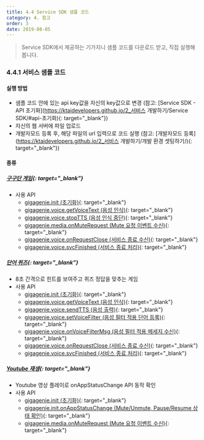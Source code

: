 ```yaml
---
title: 4.4 Service SDK 샘플 코드
category: 4. 참고
order: 3
date: 2019-08-05
---
```


> Service SDK에서 제공하는 기가지니 샘플 코드를 다운로드 받고, 직접 실행해봅니다.

### 4.4.1 서비스 샘플 코드

#### **실행 방법**

- 샘플 코드 안에 있는 api key값을 자신의 key값으로 변경 (참고: [Service SDK - API 초기화](https://ktaidevelopers.github.io/2_서비스 개발하기/Service SDK/#api-초기화){: target="_blank"})
- 자신의 웹 서버에 파일 업로드
- 개발자모드 등록 후, 해당 파일의 url 입력으로 코드 실행 (참고: [개발자모드 등록](https://ktaidevelopers.github.io/2_서비스 개발하기/개발 환경 셋팅하기/){: target="_blank"})

#### 종류

##### [구구단  게임](https://github.com/GiGAGenie-ServiceSDK/gigagenie-ninenine){: target="_blank"}

- 사용 API
  - [gigagenie.init (초기화)](<https://github.com/GiGAGenie-ServiceSDK/UserGuide/wiki/init>){: target="_blank"}
  - [gigagenie.voice.getVoiceText (음성 인식)](<https://github.com/GiGAGenie-ServiceSDK/UserGuide/wiki/voice.getVoiceText>){: target="_blank"}
  - [gigagenie.voice.stopTTS (음성 인식 중단)](<https://github.com/GiGAGenie-ServiceSDK/UserGuide/wiki/voice.stopTTS>){: target="_blank"}
  - [gigagenie.media.onMuteRequest (Mute 요청 이벤트 수신)](<https://github.com/GiGAGenie-ServiceSDK/UserGuide/wiki/media.onMuteRequest>){: target="_blank"}
  - [gigagenie.voice.onRequestClose (서비스 종료 수신)](<https://github.com/GiGAGenie-ServiceSDK/UserGuide/wiki/voice.onRequestClose>){: target="_blank"}
  - [gigagenie.voice.svcFinished (서비스 종료 처리)](<https://github.com/GiGAGenie-ServiceSDK/UserGuide/wiki/voice.svcFinished>){: target="_blank"}

##### [단어 퀴즈](https://github.com/GiGAGenie-ServiceSDK/gigagenie-quiz){: target="_blank"}

- 8초 간격으로 힌트를 보여주고 퀴즈 정답을 맞추는 게임
- 사용 API
  - [gigagenie.init (초기화)](<https://github.com/GiGAGenie-ServiceSDK/UserGuide/wiki/init>){: target="_blank"}
  - [gigagenie.voice.getVoiceText (음성 인식)](<https://github.com/GiGAGenie-ServiceSDK/UserGuide/wiki/voice.getVoiceText>){: target="_blank"}
  - [gigagenie.voice.sendTTS (음성 출력)](<https://github.com/GiGAGenie-ServiceSDK/UserGuide/wiki/voice.sendTTS>){: target="_blank"}
  - [gigagenie.voice.setVoiceFilter  (음성 필터 적용 단어 등록)](<https://github.com/GiGAGenie-ServiceSDK/UserGuide/wiki/voice.setVoiceFilter>){: target="_blank"}
  - [gigagenie.voice.onVoiceFilterMsg (음성 필터 적용 메세지 수신)](<https://github.com/GiGAGenie-ServiceSDK/UserGuide/wiki/voice.onVoiceFilterMsg>){: target="_blank"}
  - [gigagenie.voice.onRequestClose (서비스 종료 수신)](<https://github.com/GiGAGenie-ServiceSDK/UserGuide/wiki/voice.onRequestClose>){: target="_blank"}
  - [gigagenie.voice.svcFinished (서비스 종료 처리)](<https://github.com/GiGAGenie-ServiceSDK/UserGuide/wiki/voice.svcFinished>){: target="_blank"}

##### [Youtube 재생](<https://github.com/GiGAGenie-ServiceSDK/gigagenie-youtube>){: target="_blank"}

- Youtube 영상 플레이로 onAppStatusChange API 동작 확인
- 사용 API
  - [gigagenie.init (초기화)](<https://github.com/GiGAGenie-ServiceSDK/UserGuide/wiki/init>){: target="_blank"}
  - [gigagenie.init.onAppStatusChange (Mute/Unmute, Pause/Resume 상태 확인)](<https://github.com/GiGAGenie-ServiceSDK/UserGuide/wiki/init.onAppStatusChange>){: target="_blank"}
  - [gigagenie.media.onMuteRequest (Mute 요청 이벤트 수신)](<https://github.com/GiGAGenie-ServiceSDK/UserGuide/wiki/media.onMuteRequest>){: target="_blank"}